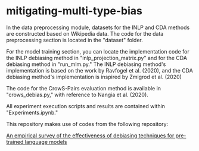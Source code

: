 # mitigating-multi-type-bias

In the data preprocessing module, datasets for the INLP and CDA methods are constructed based on Wikipedia data. The code for the data preprocessing section is located in the "dataset" folder.

For the model training section, you can locate the implementation code for the INLP debiasing method in "inlp_projection_matrix.py" and for the CDA debiasing method in "run_mlm.py." The INLP debiasing method's implementation is based on the work by Ravfogel et al. (2020), and the CDA debiasing method's implementation is inspired by Zmigrod et al. (2020)

The code for the CrowS-Pairs evaluation method is available in "crows_debias.py," with reference to Nangia et al. (2020).

All experiment execution scripts and results are contained within "Experiments.ipynb."


This repository makes use of codes from the following repository:

[An empirical survey of the effectiveness of debiasing techniques for pre-trained language models](https://github.com/McGill-NLP/bias-bench)
